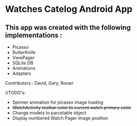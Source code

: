 # Watches Catelog Android App

## This app was created with the following implementations : 

* Picasso
* ButterKnife
* ViewPager
* SQLite DB
* Animations
* Adapters

Contributors : David, Gary, Ronan

//TODO's: 
* Spinner animation for picasso image loading
* ~~WatchActivity toolbar color to current watch primary color~~
* Change models to parcelable object
* Display numbered Watch Pager image position
          
